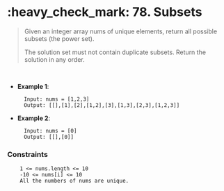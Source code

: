 <h1>:heavy_check_mark: 78. Subsets</h1>
<blockquote>Given an integer array nums of unique elements, return all possible subsets (the power set).

The solution set must not contain duplicate subsets. Return the solution in any order.
</blockquote><br>

* **Example 1**:<br>

        Input: nums = [1,2,3]
        Output: [[],[1],[2],[1,2],[3],[1,3],[2,3],[1,2,3]]
      
* **Example 2**:<br>

        Input: nums = [0]
        Output: [[],[0]]


### **Constraints**

        1 <= nums.length <= 10
        -10 <= nums[i] <= 10
        All the numbers of nums are unique.